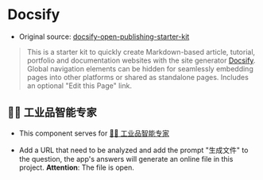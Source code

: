 # Docsify

- Original source: [docsify-open-publishing-starter-kit](https://github.com/hibbitts-design/docsify-open-publishing-starter-kit)

> This is a starter kit to quickly create Markdown-based article, tutorial, portfolio and documentation websites with the site generator [Docsify](https://docsify.js.org). Global navigation elements can be hidden for seamlessly embedding pages into other platforms or shared as standalone pages. Includes an optional "Edit this Page" link.

## 🧑‍🏭 工业品智能专家

- This component serves for [🧑‍🏭 工业品智能专家](https://www.aibangxuanxing.com)

- Add a URL that need to be analyzed and add the prompt "生成文件" to the question, the app's answers will generate an online file in this project. 
**Attention**: The file is open.
